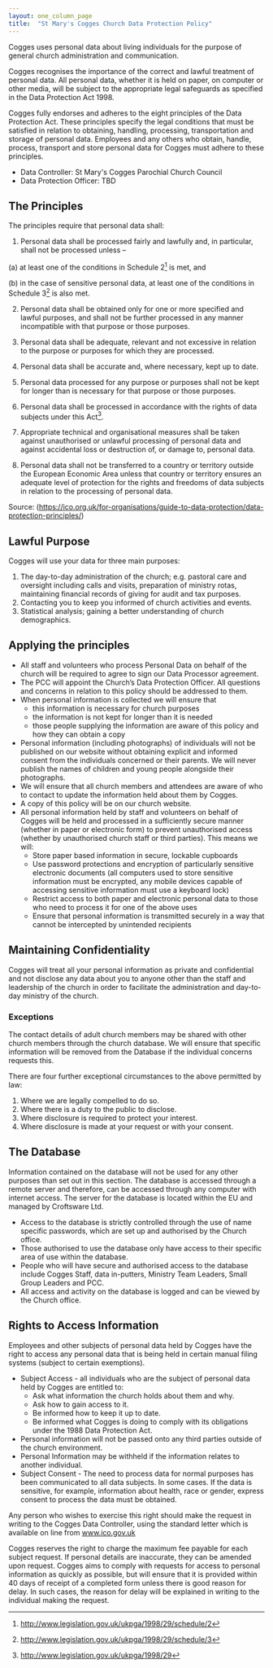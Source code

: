 ```yaml
---
layout: one_column_page
title:  "St Mary's Cogges Church Data Protection Policy"
---
```


Cogges uses personal data about living individuals for the purpose of general church administration and communication.

Cogges recognises the importance of the correct and lawful treatment of personal data. All personal data, whether it is held on paper, on computer or other media, will be subject to the appropriate legal safeguards as specified in the Data Protection Act 1998.

Cogges fully endorses and adheres to the eight principles of the Data Protection Act. These principles specify the legal conditions that must be satisfied in relation to obtaining, handling, processing, transportation and storage of personal data. Employees and any others who obtain, handle, process, transport and store personal data for Cogges must adhere to these principles.

 - Data Controller: St Mary's Cogges Parochial Church Council
 - Data Protection Officer: TBD

## The Principles

The principles require that personal data shall:

1. Personal data shall be processed fairly and lawfully and, in particular, shall not be processed unless –

(a) at least one of the conditions in Schedule 2[^1] is met, and

(b) in the case of sensitive personal data, at least one of the conditions in Schedule 3[^2] is also met.

2. Personal data shall be obtained only for one or more specified and lawful purposes, and shall not be further processed in any manner incompatible with that purpose or those purposes.

3. Personal data shall be adequate, relevant and not excessive in relation to the purpose or purposes for which they are processed.

4. Personal data shall be accurate and, where necessary, kept up to date.

5. Personal data processed for any purpose or purposes shall not be kept for longer than is necessary for that purpose or those purposes.

6. Personal data shall be processed in accordance with the rights of data subjects under this Act[^3].

7. Appropriate technical and organisational measures shall be taken against unauthorised or unlawful processing of personal data and against accidental loss or destruction of, or damage to, personal data.

8. Personal data shall not be transferred to a country or territory outside the European Economic Area unless that country or territory ensures an adequate level of protection for the rights and freedoms of data subjects in relation to the processing of personal data.

Source: (https://ico.org.uk/for-organisations/guide-to-data-protection/data-protection-principles/)

## Lawful Purpose
Cogges will use your data for three main purposes:
1. The day-to-day administration of the church; e.g. pastoral care and oversight including calls and visits, preparation of ministry rotas, maintaining financial records of giving for audit and tax purposes.
2. Contacting you to keep you informed of church activities and events.
3. Statistical analysis; gaining a better understanding of church demographics. 


## Applying the principles

- All staff and volunteers who process Personal Data on behalf of the church will be required to agree to sign our Data Processor agreement. 
- The PCC will appoint the Church’s Data Protection Officer. All questions and concerns in relation to this policy should be addressed to them. 
- When personal information is collected we will ensure that 
    + this information is necessary for church purposes
    + the information is not kept for longer than it is needed
    + those people supplying the information are aware of this policy and how they can obtain a copy
- Personal information (including photographs) of individuals will not be published on our website without obtaining explicit and informed consent from the individuals concerned or their parents. We will never publish the names of children and young people alongside their photographs.
- We will ensure that all church members and attendees are aware of who to contact to update the information held about them by Cogges.
- A copy of this policy will be on our church website.
- All personal information held by staff and volunteers on behalf of Cogges will be held and processed in a sufficiently secure manner (whether in paper or electronic form) to prevent unauthorised access (whether by unauthorised church staff or third parties). This means we will:
    + Store paper based information in secure, lockable cupboards
    + Use password protections and encryption of particularly sensitive electronic documents (all computers used to store sensitive information must be encrypted, any mobile devices capable of accessing sensitive information must use a keyboard lock)
    + Restrict access to both paper and electronic personal data to those who need to process it for one of the above uses
    + Ensure that personal information is transmitted securely in a way that cannot be intercepted by unintended recipients


## Maintaining Confidentiality
Cogges will treat all your personal information as private and confidential and not disclose any data about you to anyone other than the staff and leadership of the church in order to facilitate the administration and day-to-day ministry of the church.

### Exceptions
The contact details of adult church members may be shared with other church members through the church database. We will ensure that specific information will be removed from the Database if the individual concerns requests this.

There are four further exceptional circumstances to the above permitted by law:
1. Where we are legally compelled to do so.
2. Where there is a duty to the public to disclose.
3. Where disclosure is required to protect your interest.
4. Where disclosure is made at your request or with your consent.


## The Database
Information contained on the database will not be used for any other purposes than set out in this section. The database is accessed through a remote server and therefore, can be accessed through any computer with internet access. The server for the database is located within the EU and managed by Croftsware Ltd.

- Access to the database is strictly controlled through the use of name specific passwords, which are set up and authorised by the Church office.
- Those authorised to use the database only have access to their specific area of use within the database. 
- People who will have secure and authorised access to the database include Cogges Staff, data in-putters, Ministry Team Leaders, Small Group Leaders and PCC.
- All access and activity on the database is logged and can be viewed by the Church office.


## Rights to Access Information
Employees and other subjects of personal data held by Cogges have the right to access any personal data that is being held in certain manual filing systems (subject to certain exemptions). 

- Subject Access - all individuals who are the subject of personal data held by Cogges are entitled to:
    + Ask what information the church holds about them and why.
    + Ask how to gain access to it.
    + Be informed how to keep it up to date.
    + Be informed what Cogges is doing to comply with its obligations under the 1988 Data Protection Act.
- Personal information will not be passed onto any third parties outside of the church environment.
- Personal Information may be withheld if the information relates to another individual.
- Subject Consent - The need to process data for normal purposes has been communicated to all data subjects. In some cases. If the data is sensitive, for example, information about health, race or gender, express consent to process the data must be obtained.

Any person who wishes to exercise this right should make the request in writing to the Cogges Data Controller, using the standard letter which is available on line from www.ico.gov.uk

Cogges reserves the right to charge the maximum fee payable for each subject request. If personal details are inaccurate, they can be amended upon request.
Cogges aims to comply with requests for access to personal information as quickly as possible, but will ensure that it is provided within 40 days of receipt of a completed form unless there is good reason for delay. In such cases, the reason for delay will be explained in writing to the individual making the request.

[^1]: http://www.legislation.gov.uk/ukpga/1998/29/schedule/2
[^2]: http://www.legislation.gov.uk/ukpga/1998/29/schedule/3
[^3]: http://www.legislation.gov.uk/ukpga/1998/29